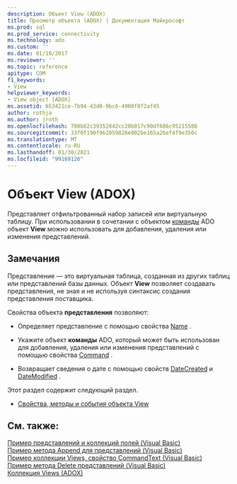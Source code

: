 ```yaml
---
description: Объект View (ADOX)
title: Просмотр объекта (ADOX) | Документация Майкрософт
ms.prod: sql
ms.prod_service: connectivity
ms.technology: ado
ms.custom: ''
ms.date: 01/19/2017
ms.reviewer: ''
ms.topic: reference
apitype: COM
f1_keywords:
- View
helpviewer_keywords:
- View object [ADOX]
ms.assetid: 653421ce-7b94-43d0-9bc6-4900f8f2af45
author: rothja
ms.author: jroth
ms.openlocfilehash: 700b82c39352842cc20b017c90df686c95215586
ms.sourcegitcommit: 33f0f190f962059826e002be165a2bef4f9e350c
ms.translationtype: MT
ms.contentlocale: ru-RU
ms.lasthandoff: 01/30/2021
ms.locfileid: "99169126"
---
```

# <a name="view-object-adox"></a>Объект View (ADOX)
Представляет отфильтрованный набор записей или виртуальную таблицу. При использовании в сочетании с объектом [команды](../ado-api/command-object-ado.md) ADO объект **View** можно использовать для добавления, удаления или изменения представлений.  
  
## <a name="remarks"></a>Замечания  
 Представление — это виртуальная таблица, созданная из других таблиц или представлений базы данных. Объект **View** позволяет создавать представления, не зная и не используя синтаксис создания представления поставщика.  
  
 Свойства объекта **представления** позволяют:  
  
-   Определяет представление с помощью свойства [Name](./name-property-adox.md) .  
  
-   Укажите объект **команды** ADO, который может быть использован для добавления, удаления или изменения представлений с помощью свойства [Command](./command-property-adox.md) .  
  
-   Возвращает сведения о дате с помощью свойств [DateCreated](./datecreated-property-adox.md) и [DateModified](./datemodified-property-adox.md) .  
  
 Этот раздел содержит следующий раздел.  
  
-   [Свойства, методы и события объекта View](./view-object-properties-methods-and-events.md)  
  
## <a name="see-also"></a>См. также:  
 [Пример представлений и коллекций полей (Visual Basic)](./views-and-fields-collections-example-vb.md)   
 [Пример метода Append для представлений (Visual Basic)](./views-append-method-example-vb.md)   
 [Пример коллекции Views, свойство CommandText (Visual Basic)](./views-collection-commandtext-property-example-vb.md)   
 [Пример метода Delete представлений (Visual Basic)](./views-delete-method-example-vb.md)   
 [Коллекция Views (ADOX)](./views-collection-adox.md)
